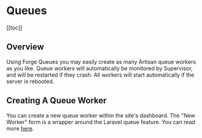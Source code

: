 # Queues

[[toc]]

## Overview

Using Forge Queues you may easily create as many Artisan queue workers as you like. Queue workers will automatically be monitored by Supervisor, and will be restarted if they crash. All workers will start automatically if the server is rebooted.

## Creating A Queue Worker

You can create a new queue worker within the site's dashboard. The "New Worker" form is a wrapper around the Laravel queue feature. You can read more [here](https://laravel.com/docs/5.8/queues#running-the-queue-worker).